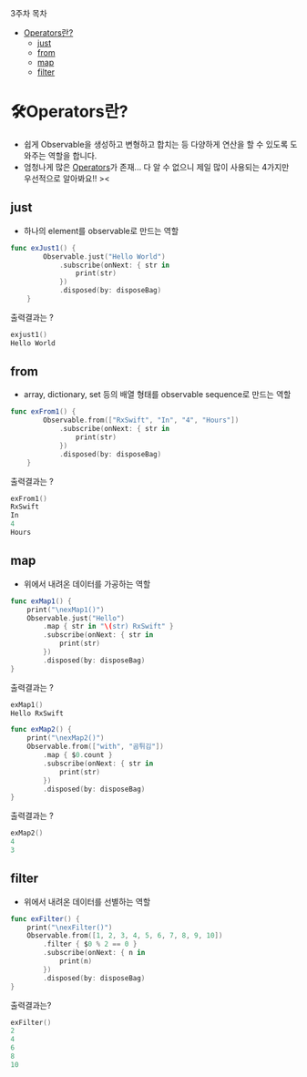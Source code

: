 
3주차 목차
- [Operators란?](#operators란)
  - [just](#just)
  - [from](#from)
  - [map](#map)
  - [filter](#filter)

# 🛠Operators란?
- 쉽게 Observable을 생성하고 변형하고 합치는 등 다양하게 연산을 할 수 있도록 도와주는 역할을 합니다.
- 엄청나게 많은 [Operators](http://reactivex.io/documentation/ko/operators.html)가 존재... 다 알 수 없으니 제일 많이 사용되는 4가지만 우선적으로 알아봐요!! ><

## just
- 하나의 element를 observable로 만드는 역할
```swift
func exJust1() {
        Observable.just("Hello World")
            .subscribe(onNext: { str in
                print(str)
            })
            .disposed(by: disposeBag)
    }
```

출력결과는 ?
```swift
exjust1()
Hello World
```

## from
- array, dictionary, set 등의 배열 형태를 observable sequence로 만드는 역할
```swift
func exFrom1() {
        Observable.from(["RxSwift", "In", "4", "Hours"])
            .subscribe(onNext: { str in
                print(str)
            })
            .disposed(by: disposeBag)
    }
```

출력결과는 ?
```swift
exFrom1()
RxSwift
In
4
Hours
```

## map
- 위에서 내려온 데이터를 가공하는 역할
```swift
func exMap1() {
    print("\nexMap1()")
    Observable.just("Hello")
        .map { str in "\(str) RxSwift" }
        .subscribe(onNext: { str in
            print(str)
        })
        .disposed(by: disposeBag)
}
```
출력결과는 ? 
```swift
exMap1()
Hello RxSwift
```

```swift
func exMap2() {
    print("\nexMap2()")
    Observable.from(["with", "곰튀김"])
        .map { $0.count }
        .subscribe(onNext: { str in
            print(str)
        })
        .disposed(by: disposeBag)
}
```
출력결과는 ? 
```swift
exMap2()
4
3
```

## filter
- 위에서 내려온 데이터를 선별하는 역할
```swift
func exFilter() {
    print("\nexFilter()")
    Observable.from([1, 2, 3, 4, 5, 6, 7, 8, 9, 10])
        .filter { $0 % 2 == 0 }
        .subscribe(onNext: { n in
            print(n)
        })
        .disposed(by: disposeBag)
}
```
출력결과는?
```swift
exFilter()
2
4
6
8
10
```
